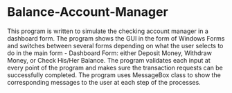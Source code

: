 # Balance-Account-Manager
This program is written to simulate the checking account manager in a dashboard form. The program shows the GUI in the form of Windows Forms and switches                        between several forms depending on what the user selects to do in the main form - Dashboard Form: either Deposit Money, Withdraw Money, or Check His/Her Balance.                        The program validates each input at every point of the program and makes sure the transaction requests can be successfully completed. The program uses                        MessageBox class to show the corresponding messages to the user at each step of the processes.

